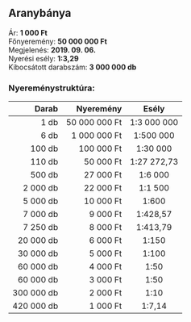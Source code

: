 ## Aranybánya

Ár: **1 000 Ft**<br/>
Főnyeremény: **50 000 000 Ft**<br/>
Megjelenés: **2019. 09. 06.**<br/>
Nyerési esély: **1:3,29**<br/>
Kibocsátott darabszám: **3 000 000 db**<br/>

### Nyereménystruktúra:
Darab|Nyeremény|Esély
---:|---:|:---:
1 db|50 000 000 Ft|1:3 000 000
6 db|1 000 000 Ft|1:500 000
100 db|100 000 Ft|1:30 000
110 db|50 000 Ft|1:27 272,73
500 db|27 000 Ft|1:6 000
2 000 db|22 000 Ft|1:1 500
5 000 db|10 000 Ft|1:600
7 000 db|9 000 Ft|1:428,57
7 250 db|8 000 Ft|1:413,79
20 000 db|6 000 Ft|1:150
30 000 db|5 000 Ft|1:100
60 000 db|4 000 Ft|1:50
60 000 db|3 000 Ft|1:50
300 000 db|2 000 Ft|1:10
420 000 db|1 000 Ft|1:7,14
